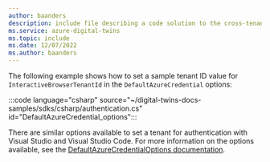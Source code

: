 ```yaml
---
author: baanders
description: include file describing a code solution to the cross-tenant limitation with Azure Digital Twins
ms.service: azure-digital-twins
ms.topic: include
ms.date: 12/07/2022
ms.author: baanders
---
```


The following example shows how to set a sample tenant ID value for `InteractiveBrowserTenantId` in the `DefaultAzureCredential` options:

:::code language="csharp" source="~/digital-twins-docs-samples/sdks/csharp/authentication.cs" id="DefaultAzureCredential_options":::

There are similar options available to set a tenant for authentication with Visual Studio and Visual Studio Code. For more information on the options available, see the [DefaultAzureCredentialOptions documentation](/dotnet/api/azure.identity.defaultazurecredentialoptions?view=azure-dotnet&preserve-view=true).